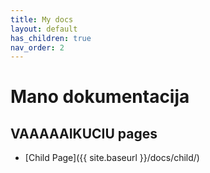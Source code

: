 ```yaml
---
title: My docs
layout: default
has_children: true
nav_order: 2
---
```


# Mano dokumentacija

## VAAAAAIKUCIU pages

- [Child Page]({{ site.baseurl }}/docs/child/)

